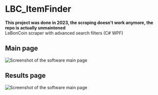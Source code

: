 # LBC_ItemFinder
**This project was done in 2023, the scraping doesn't work anymore, the repo is actually unmaintened**\
LeBonCoin scraper with advanced search filters (C# WPF)

## Main page
![Screenshot of the software main page](https://images2.imgbox.com/b0/60/E8rpziT5_o.png "Main page")

## Results page
![Screenshot of the software main page](https://images2.imgbox.com/32/ba/4pcf7KEN_o.png "Results page")
